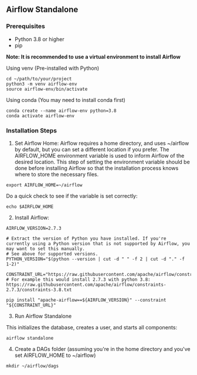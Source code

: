 ## Airflow Standalone

### Prerequisites
- Python 3.8 or higher
- pip 

**Note: It is recommended to use a virtual environment to install Airflow**

Using venv (Pre-installed with Python)
```
cd ~/path/to/your/project
python3 -m venv airflow-env
source airflow-env/bin/activate
```

Using conda (You may need to install conda first)
```
conda create --name airflow-env python=3.8
conda activate airflow-env
```

### Installation Steps

1. Set Airflow Home:
Airflow requires a home directory, and uses ~/airflow by default, but you can set a different location if you prefer. The AIRFLOW_HOME environment variable is used to inform Airflow of the desired location. This step of setting the environment variable should be done before installing Airflow so that the installation process knows where to store the necessary files.

```
export AIRFLOW_HOME=~/airflow
```

Do a quick check to see if the variable is set correctly:

```
echo $AIRFLOW_HOME
```

2. Install Airflow:
```
AIRFLOW_VERSION=2.7.3

# Extract the version of Python you have installed. If you're currently using a Python version that is not supported by Airflow, you may want to set this manually.
# See above for supported versions.
PYTHON_VERSION="$(python --version | cut -d " " -f 2 | cut -d "." -f 1-2)"

CONSTRAINT_URL="https://raw.githubusercontent.com/apache/airflow/constraints-${AIRFLOW_VERSION}/constraints-${PYTHON_VERSION}.txt"
# For example this would install 2.7.3 with python 3.8: https://raw.githubusercontent.com/apache/airflow/constraints-2.7.3/constraints-3.8.txt

pip install "apache-airflow==${AIRFLOW_VERSION}" --constraint "${CONSTRAINT_URL}"
```

3. Run Airflow Standalone 

This initializes the database, creates a user, and starts all components:

```
airflow standalone
```

4. Create a DAGs folder (assuming you're in the home directory and you've set AIRFLOW_HOME to ~/airflow)
```
mkdir ~/airflow/dags
```